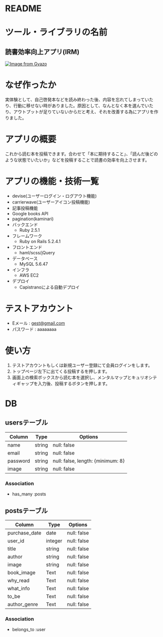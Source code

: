 # README

# ツール・ライブラリの名前
## 読書効率向上アプリ(IRM)
[![Image from Gyazo](https://i.gyazo.com/37cc4bbfa2fdbfecf78752619167769c.jpg)](https://gyazo.com/37cc4bbfa2fdbfecf78752619167769c)
# なぜ作ったか
実体験として、自己啓発本などを読み終わった後、内容を忘れてしまっていたり、行動に移せない時がありました。原因として、なんとなく本を選んでいたり、アウトプットが足りていないからだと考え、それを改善する為にアプリを作りました。

# アプリの概要
これから読む本を投稿できます。合わせて「本に期待すること」、「読んだ後どのような状態でいたいか」などを投稿することで読書の効率を向上させます。

# アプリの機能・技術一覧
- devise(ユーザーログイン・ログアウト機能)
- carrierwave(ユーザーアイコン投稿機能)
- 記事投稿機能
- Google books API
- pagination(kaminari)
- バックエンド
  - Ruby 2.5.1
- フレームワーク
  - Ruby on Rails 5.2.4.1
- フロントエンド
  - haml/scss/jQuery
- データベース
  - MySQL 5.6.47
- インフラ
  - AWS EC2
- デプロイ
  - Capistranoによる自動デプロイ


# テストアカウント
- Eメール : gest@gmail.com
- パスワード : aaaaaaaa

# 使い方
1. テストアカウントもしくは新規ユーザー登録にて会員ログインをします。
2. トップページ左下に出てくる投稿するを押します。
3. 画面上の検索ボックスから読む本を選択し、メンタルマップとキュリオシティギャップを入力後、投稿するボタンを押します。

# DB
## usersテーブル
|Column|Type|Options|
|------|----|-------|
|name|string|null: false|
|email|string|null: false|
|password|string|null: false, length: {minimum: 8}|
|image|string|null: false|

### Association
- has_many :posts

## postsテーブル
|Column|Type|Options|
|------|----|-------|
|purchase_date|date|null: false|
|user_id|integer|null: false|
|title|string|null: false|
|author|string|null: false|
|image|string|null: false|
|book_image|Text|null: false|
|why_read|Text|null: false|
|what_info|Text|null: false|
|to_be|Text|null: false|
|author_genre|Text|null: false|

### Association
- belongs_to :user
